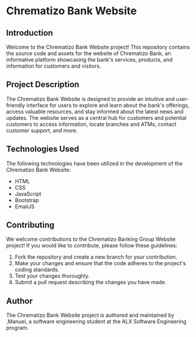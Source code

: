 
# Chrematizo Bank Website

## Introduction
Welcome to the Chrematizo Bank Website project! This repository contains the source code and assets for the website of Chrematizo Bank, an informative platform showcasing the bank's services, products, and information for customers and visitors.

## Project Description
The Chrematizo Bank Website is designed to provide an intuitive and user-friendly interface for users to explore and learn about the bank's offerings, access valuable resources, and stay informed about the latest news and updates. The website serves as a central hub for customers and potential customers to access information, locate branches and ATMs, contact customer support, and more.

## Technologies Used
The following technologies have been utilized in the development of the Chrematizo Bank Website:
- HTML
- CSS
- JavaScript
- Bootstrap
- EmailJS


## Contributing
We welcome contributions to the Chrematizo Banking Group Website project! If you would like to contribute, please follow these guidelines:
1. Fork the repository and create a new branch for your contribution.
2. Make your changes and ensure that the code adheres to the project's coding standards.
3. Test your changes thoroughly.
4. Submit a pull request describing the changes you have made.


## Author
The Chrematizo Bank Website project is authored and maintained by ,Manuel, a software engineering student at the ALX Software Engineering program.